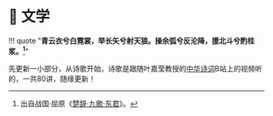 # 📝 文学


!!! quote "**青云衣兮白霓裳，举长矢兮射天狼。操余弧兮反沦降，援北斗兮酌桂浆。[^1]**"

先更新一小部分，从诗歌开始，诗歌是跟随叶嘉莹教授的[中华诗词](https://www.bilibili.com/video/BV1Xm4y1b7p8/?spm_id_from=333.337.search-card.all.click)B站上的视频听的，一共80讲，随缘更新！



[^1]: 出自战国·屈原《[楚辞·九歌·东君](https://baike.baidu.com/item/九歌·东君/699350)》。
